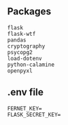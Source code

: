 ## Packages
```
flask
flask-wtf
pandas
cryptography
psycopg2
load-dotenv
python-calamine
openpyxl
```
## .env file
```
FERNET_KEY=
FLASK_SECRET_KEY=
```
